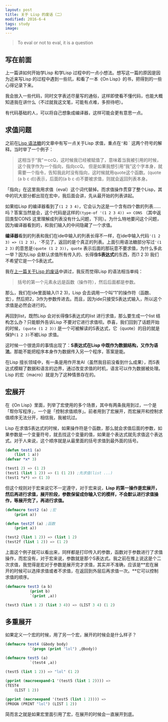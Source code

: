 ```yaml
---
layout: post
title: 关于 Lisp 的废话（二）
modified: 2016-6-4
tags: study
image:
---
```



> To eval or not to eval, it is a question

## 写在前面
上一篇讲如何开始学Lisp 和学Lisp 过程中的一点小想法。想写这一篇的原因是因为近来写Lisp 的过程中遇到一些坑，和看了一本《On Lisp》的书，把得到的一些心得记录下来。

我会放入一些代码，同时文字表述尽量写的通俗，这样即使看不懂代码，也能大概知道我在讲什么（不过就我这文笔，可能有点难，多担待吧）。

有代码基础的人，可以将自己想象成编译器，这样可能会更有意思一点。

## 求值问题

之前在[Lisp 语法糖](http://ccqpein.me/Common-Lisp-语法糖/)的文章中有写一点关于Lisp 求值，重点在`‘`和`｀`这两个符号的解释。当时举了一个例子：
>这相当于“我”＝ccQ，这时候我已经被赋值了，意味着当我被引用的时候，这个我字作为一个指向，指向ccQ。
>但是如果我想引用“我”这个字本身，就需要一个指令，告知我此时没有指向，这时候就用quote这个函数。(quote (a b c d))表示，后面的(a b c d)不要被求值，则就会返回列表本身。

「指向」在这里我用求值（eval）这个词代替掉。而求值操作贯穿了整个Lisp，其中的坑大部分都出现在宏中，我后面会讲，先从最开始的列表讲起。

如果给Lisp 的编译器看到了`(1 2 3 4)`，它会认为这是一个含有四个数的列表……吗？答案当然是会，这个代码是这样的`(type-of '(1 2 3 4)) => CONS` （其中返回类型CONS 这里理解成列表没有什么问题，下同）。为什么特地要问这个问题，因为编译器看到的，和我们输入的中间隐藏了一个求值。

**编译器**看到的列表和我们在ide中输入的列表长得不一样，在ide中输入代码`'(1 2 3) => (1 2 3)`，`'`不见了，返回的是个真正的列表。上面引用语法糖部分写过`'(1 2 3)` 的意思是`(quote (1 2 3))`，`quote` 表示后面的那玩意不要求值，为什么多此一举？因为Lisp 会默认求值所有传入的、长得像**S表达式**的东西，而(1 2 3) 我们不希望它是一个S表达式。

我在[上一篇关于Lisp 的废话](http://ccqpein.me/关于-Lisp-的废话/)中讲过，我反而觉得Lisp 的语法相当单纯：
>括号的第一个元素永远是函数（操作符），然后后面都是参数。

那么，我们在ide里面输入(1 2 3)，Lisp 会去调用一个叫“1”的操作符（函数、宏），然后把2，3作为参数传进去。而且，因为ide只接受S表达式输入，所以这个求值是必然会进行的。

再回到list，既然Lisp 会对长得像S表达式的list 进行求值，那么要生成一个list 结构怎么办？只能额外告诉Lisp 不要对它进行求值呗。恭喜，我们回到了话题开始的时候，`(quote (1 2 3))` 是一个可被解读的S表达式，它（quote）的目的就是保护`(1 2 3)`不被Lisp 求值。

这时候一个很诡异的事情出现了：**S表达式在Lisp 中既作为数据结构，又作为语法**。那能不能把程序本身作为数据传入另一个程序，答案是能。

在Lisp 擅长领域中，有一条是用作开发AI（虽然我目前没看到什么成果），而S表达式模糊了数据和语言的边界，通过改变求值的时机，语言可以作为数据被处理。Lisp 的宏（macro）就是为了这种情景存在的。

## 宏展开

在《On Lisp》里面，列举了宏使用的多个场景，其中有两条我用到过，一个是「帮你写程序」，一个是「控制求值顺序」。前者用到了宏展开，而宏展开和控制求值顺序无法分开，相信我，我被坑过。

Lisp 在求值S表达式的时候，如果操作符是个函数，那么就会求值后面的参数，如果参数是一个变量符号，就去找这个变量的值，如果是个表达式就先求值这个表达式。对于人来说，这个顺序就是从最里面的括号求值到最外面的括号。

~~~lisp
(defun test1 (a)
    (list 1 a))
(defvar *x* 3)

(test1 2) => (1 2)
(test1 (list 1 2)) => (1 (1 2)) ;先求值(list ...)
(test1 *x*) => (1 3)
~~~

但这个规则对于宏来说它不一定遵守，对于宏来说，**Lisp 的第一操作是宏展开，然后再进行求值，展开阶段，参数保留成你输入它的模样，不会默认进行求值操作，等展开完了，再进行求值。**

~~~lisp
(defmacro test2 (a) ;宏
    (print a))

(defun test2f (a) ;函数
    (print a))

(test2 (list 1 2)) => (list 1 2)
(test2f (list 1 2)) => (1 2)
~~~

上面这个例子就可以看出来，同样都是打印传入的参数，函数对于参数进行了求值操作，而宏没有，对于宏来说，参数就是那个S表达式。我之前在推上说这是个二次求值，我觉得是宏对于参数是展开完才求值，其实并不准确，应该是**宏在展开的时候可以选择求值或者不求值，在返回到外层后再求值一次。**它可以控制求值的顺序。

~~~lisp 
(defmacro test3 (a b)
           (print b)
           `(print ,a))

(test3 (list 1 2) (list 3 4)) => (LIST 3 4) (1 2)
~~~

## 多重展开

如果定义一个宏的时候，用了另一个宏，展开的时候会是什么样子？

~~~lisp 
(defmacro test4 (&body body)
           `(progn (print "lol") ,@body))

(defmacro test5 (a)
           `(test4 ,a))

(test5 (list 1 2)) => "lol" (1 2)

(pprint (macroexpand-1 '(test5 (list 1 2)))) => 
(TEST4
    (LIST 1 2))
    
(pprint (macroexpand '(test5 (list 1 2)))) =>
(PROGN (PRINT "lol") (LIST 1 2))
~~~

简而言之就是如果宏里面引用了宏，在展开的时候会一直展开到底。

